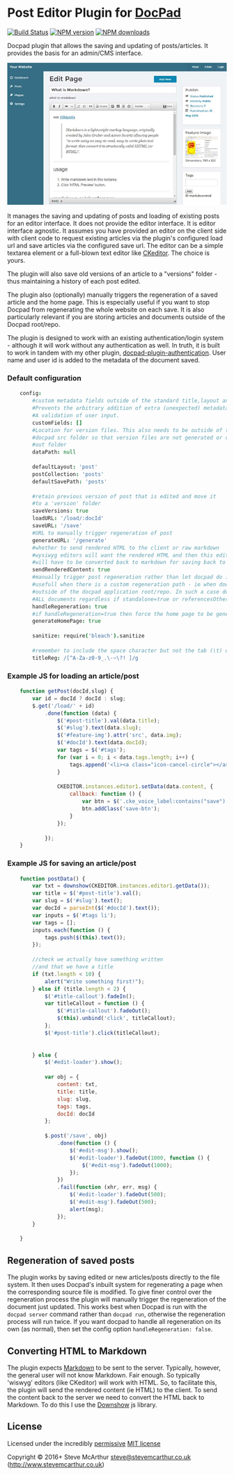 # Post Editor Plugin for [DocPad](http://docpad.org)

[![Build Status](https://img.shields.io/travis/SteveMcArthur/docpad-plugin-posteditor/master.svg)](https://travis-ci.org/SteveMcArthur/docpad-plugin-posteditor "Check this project's build status on TravisCI")
[![NPM version](https://img.shields.io/npm/v/docpad-plugin-posteditor.svg)](https://www.npmjs.com/package/docpad-plugin-posteditor "View this project on NPM")
[![NPM downloads](https://img.shields.io/npm/dm/docpad-plugin-posteditor.svg)](https://www.npmjs.com/package/docpad-plugin-posteditor "View this project on NPM")


Docpad plugin that allows the saving and updating of posts/articles. It provides the basis for an admin/CMS interface. 

![Screen shot](https://raw.githubusercontent.com/SteveMcArthur/docpad-plugin-posteditor/master/screenshot.jpg)

It manages the saving and updating of posts and loading of existing posts for an editor interface. It does not provide the editor interface. It is editor interface agnostic. It assumes you have provided an editor on the client side with client code to request existing articles via the plugin's configured load url and save articles via the configured save url. The editor can be a simple textarea element or a full-blown text editor like [CKeditor](http://ckeditor.com/). The choice is yours.

The plugin will also save old versions of an article to a "versions" folder - thus maintaining a history of each post edited. 

The plugin also (optionally) manually triggers the regeneration of a saved article and the home page. This is especially useful if you want to stop Docpad from regenerating the whole website on each save. It is also particularly relevant if you are storing articles and documents outside of the Docpad root/repo.

The plugin is designed to work with an existing authentication/login system - although it will work without any authentication as well. In truth, it is built to work in tandem with my other plugin, [docpad-plugin-authentication](https://github.com/SteveMcArthur/docpad-plugin-authentication). User name and user id is added to the metadata of the document saved.

### Default configuration
```coffee
    config:
        #custom metadata fields outside of the standard title,layout and tags.
        #Prevents the arbitrary addition of extra (unexpected) metadata fields.
        #A validation of user input.
        customFields: []
        #Location for version files. This also needs to be outside of the
        #docpad src folder so that version files are not generated or copied to the
        #out folder
        dataPath: null

        defaultLayout: 'post'
        postCollection: 'posts'
        defaultSavePath: 'posts'

        #retain previous version of post that is edited and move it
        #to a 'version' folder
        saveVersions: true
        loadURL: '/load/:docId'
        saveURL: '/save'
        #URL to manually trigger regeneration of post
        generateURL: '/generate'
        #whether to send rendered HTML to the client or raw markdown
        #wysiwyg editors will want the rendered HTML and then this edited content
        #will have to be converted back to markdown for saving back to the server
        sendRenderedContent: true
        #manually trigger post regeneration rather than let docpad do it automatically.
        #usefull when there is a custom regeneration path - ie when documents are stored
        #outside of the docpad application root/repo. In such a case docpad will regenerate
        #ALL documents regardless if standalone=true or referencesOthers=false.
        handleRegeneration: true
        #if handleRegeneration=true then force the home page to be generated after each post update
        generateHomePage: true

        sanitize: require('bleach').sanitize

        #remember to include the space character but not the tab (\t) or newline (\n)
        titleReg: /[^A-Za-z0-9_.\-~\?! ]/g
```

### Example JS for loading an article/post

```js
    function getPost(docId,slug) {
        var id = docId ? docId : slug;
        $.get('/load/' + id)
            .done(function (data) {
                $('#post-title').val(data.title);
                $('#slug').text(data.slug);
                $('#feature-img').attr('src', data.img);
                $('#docId').text(data.docId);
                var tags = $('#tags');
                for (var i = 0; i < data.tags.length; i++) {
                    tags.append('<li><a class="icon-cancel-circle"></a>' + data.tags[i] + "</li>");
                }

                CKEDITOR.instances.editor1.setData(data.content, {
                    callback: function () {
                        var btn = $('.cke_voice_label:contains("save")').parent();
                        btn.addClass('save-btn');
                    }
                });

            });
    }
```

### Example JS for saving an article/post
```js
    function postData() {
        var txt = downshow(CKEDITOR.instances.editor1.getData());
        var title = $('#post-title').val();
        var slug = $('#slug').text();
        var docId = parseInt($('#docId').text());
        var inputs = $('#tags li');
        var tags = [];
        inputs.each(function () {
            tags.push($(this).text());
        });

        //check we actually have something written
        //and that we have a title
        if (txt.length < 10) {
            alert("Write something first!");
        } else if (title.length < 2) {
            $('#title-callout').fadeIn();
            var titleCallout = function () {
                $('#title-callout').fadeOut();
                $(this).unbind('click', titleCallout);
            };
            $('#post-title').click(titleCallout);


        } else {
            $('#edit-loader').show();

            var obj = {
                content: txt,
                title: title,
                slug: slug,
                tags: tags,
                docId: docId
            };

            $.post('/save', obj)
                .done(function () {
                    $('#edit-msg').show();
                    $('#edit-loader').fadeOut(1000, function () {
                        $('#edit-msg').fadeOut(1000);
                    });
                })
                .fail(function (xhr, err, msg) {
                    $('#edit-loader').fadeOut(500);
                    $('#edit-msg').fadeOut(500);
                    alert(msg);
                });
        }

    }

```

## Regeneration of saved posts
The plugin works by saving edited or new articles/posts directly to the file system. It then uses Docpad's inbuilt system for regenerating a page when the corresponding source file is modified. To give finer control over the regeneration process the plugin will manually trigger the regeneration of the document just updated. This works best when Docpad is run with the `docpad server` command rather than `docpad run`, otherwise the regeneration process will run twice. If you want docpad to handle all regeneration on its own (as normal), then set the config option `handleRegeneration: false`.

## Converting HTML to Markdown
The plugin expects [Markdown](http://daringfireball.net/projects/markdown/) to be sent to the server. Typically, however, the general user will not know Markdown. Fair enough. So typically 'wiswyg' editors (like CKeditor) will work with HTML. So, to facilitate this, the plugin will send the rendered content (ie HTML) to the client. To send the content back to the server we need to convert the HTML back to Markdown. To do this I use the [Downshow](https://github.com/acornejo/downshow) js library.



## License

Licensed under the incredibly [permissive](http://en.wikipedia.org/wiki/Permissive_free_software_licence) [MIT license](http://creativecommons.org/licenses/MIT/)

Copyright &copy; 2016+ Steve McArthur <steve@stevemcarthur.co.uk> (http://www.stevemcarthur.co.uk)
